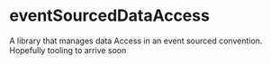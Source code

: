 # eventSourcedDataAccess
A library that manages data Access in an event sourced convention. Hopefully tooling to arrive soon

